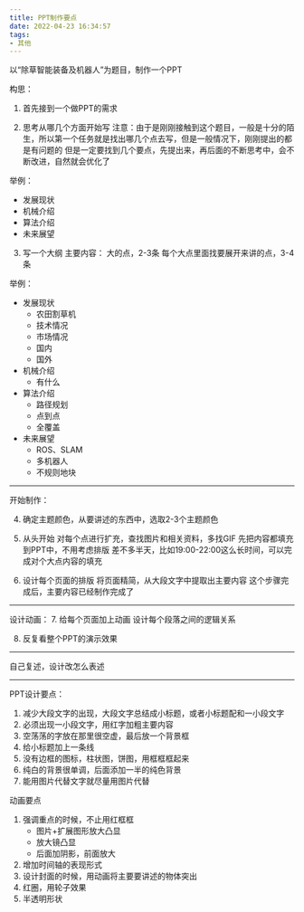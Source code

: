 ```yaml
---
title: PPT制作要点
date: 2022-04-23 16:34:57
tags:
- 其他
---
```



以“除草智能装备及机器人”为题目，制作一个PPT

构思：
1. 首先接到一个做PPT的需求

2. 思考从哪几个方面开始写
注意：由于是刚刚接触到这个题目，一般是十分的陌生，所以第一个任务就是找出哪几个点去写，但是一般情况下，刚刚提出的都是有问题的
但是一定要找到几个要点，先提出来，再后面的不断思考中，会不断改进，自然就会优化了

举例：
- 发展现状
- 机械介绍
- 算法介绍
- 未来展望

3. 写一个大纲
主要内容：
大的点，2-3条
每个大点里面找要展开来讲的点，3-4条

举例：
- 发展现状
    - 农田割草机
    - 技术情况
    - 市场情况
    - 国内
    - 国外
- 机械介绍
    - 有什么
- 算法介绍
    - 路径规划
    - 点到点
    - 全覆盖
- 未来展望
    - ROS、SLAM
    - 多机器人
    - 不规则地块
------------------------------------------------------
开始制作：

4. 确定主题颜色，从要讲述的东西中，选取2-3个主题颜色


5. 从头开始
对每个点进行扩充，查找图片和相关资料，多找GIF
先把内容都填充到PPT中，不用考虑排版
差不多半天，比如19:00-22:00这么长时间，可以完成对个大点内容的填充

6. 设计每个页面的排版
将页面精简，从大段文字中提取出主要内容
这个步骤完成后，主要内容已经制作完成了

------------------------------------------------------

设计动画：
7. 给每个页面加上动画
设计每个段落之间的逻辑关系


8. 反复看整个PPT的演示效果

------------------------------------------------------

自己复述，设计改怎么表述










------------------------------------------------------
PPT设计要点：
1. 减少大段文字的出现，大段文字总结成小标题，或者小标题配和一小段文字
2. 必须出现一小段文字，用红字加粗主要内容
3. 空荡荡的字放在那里很空虚，最后放一个背景框
4. 给小标题加上一条线
5. 没有边框的图标，柱状图，饼图，用框框框起来
6. 纯白的背景很单调，后面添加一半的纯色背景
7. 能用图片代替文字就尽量用图片代替

动画要点
1. 强调重点的时候，不止用红框框
    - 图片+扩展图形放大凸显
    - 放大镜凸显
    - 后面加阴影，前面放大
2. 增加时间轴的表现形式
3. 设计封面的时候，用动画将主要要讲述的物体突出
4. 红圈，用轮子效果
5. 半透明形状



















































